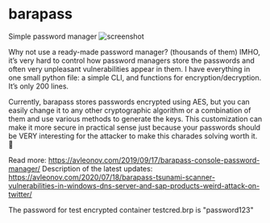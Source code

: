 # barapass
Simple password manager
![screenshot](https://avleonov.com/wp-content/uploads/2020/07/barapass.png)

Why not use a ready-made password manager? (thousands of them)
IMHO, it’s very hard to control how password managers store the passwords and often very unpleasant vulnerabilities appear in them. I have everything in one small python file: a simple CLI, and functions for encryption/decryption. It’s only 200 lines.

Currently, barapass stores passwords encrypted using AES, but you can easily change it to any other cryptographic algorithm or a combination of them and use various methods to generate the keys. This customization can make it more secure in practical sense just because your passwords should be VERY interesting for the attacker to make this charades solving worth it. 🙂

Read more: https://avleonov.com/2019/09/17/barapass-console-password-manager/
Description of the latest updates: https://avleonov.com/2020/07/18/barapass-tsunami-scanner-vulnerabilities-in-windows-dns-server-and-sap-products-weird-attack-on-twitter/

The password for test encrypted container testcred.brp is "password123"
